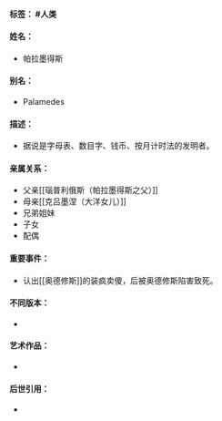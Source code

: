 #### 标签： #人类
#### 姓名：
- 帕拉墨得斯
#### 别名：
- Palamedes
#### 描述：
- 据说是字母表、数目字、钱币、按月计时法的发明者。
#### 亲属关系：
- 父亲[[瑙普利俄斯（帕拉墨得斯之父）]]
- 母亲[[克吕墨涅（大洋女儿）]]
- 兄弟姐妹
- 子女
- 配偶
#### 重要事件：
- 认出[[奥德修斯]]的装疯卖傻，后被奥德修斯陷害致死。
#### 不同版本：
- 
#### 艺术作品：
- 
#### 后世引用：
- 